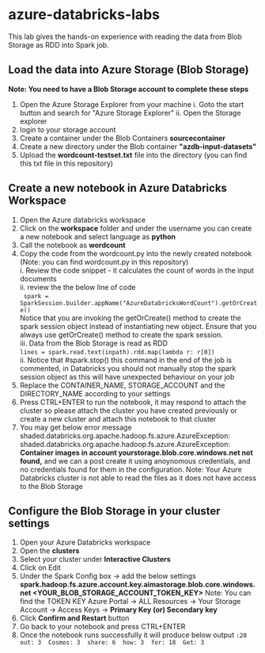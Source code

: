# azure-databricks-labs
This lab gives the hands-on experience with reading the data from Blob Storage as RDD into Spark job.

## Load the data into Azure Storage (Blob Storage)

**Note: You need to have a Blob Storage account to complete these steps**

1. Open the Azure Storage Explorer from your machine
     i. Goto the start button and search for "Azure Storage Explorer"
    ii. Open the Storage explorer
2. login to your storage account 
3. Create a container under the Blob Containers **sourcecontainer**
4. Create a new directory under the Blob container **"azdb-input-datasets"**
5. Upload the **wordcount-testset.txt** file into the directory (you can find this txt file in this repository)

## Create a new notebook in Azure Databricks Workspace

1. Open the Azure databricks workspace
2. Click on the **workspace** folder and under the username you can create a new notebook and select language as **python**
3. Call the notebook as **wordcount**
4. Copy the code from the wordcount.py into the newly created notebook (Note: you can find wordcount.py in this repository)  
    i. Review the code snippet - it calculates the count of words in the input documents  
    ii. review the the below line of code  
    ` spark = SparkSession.builder.appName("AzureDatabricksWordCount").getOrCreate()`  
    Notice that you are invoking the getOrCreate() method to create the spark session object instead of instantiating new object. Ensure that you always use getOrCreate() method to create the spark session.  
    iii. Data from the Blob Storage is read as RDD  
    ` lines = spark.read.text(inpath).rdd.map(lambda r: r[0]) `  
    ii. Notice that #spark.stop() this command in the end of the job is commented, in Databricks you should not manually stop the spark session object as this will have unexpected behaviour on your job  
5. Replace the CONTAINER_NAME, STORAGE_ACCOUNT and the DIRECTORY_NAME according to your settings
6. Press CTRL+ENTER to run the notebook, it may respond to attach the cluster so please attach the cluster you have created previously or create a new cluster and attach this notebook to that cluster
7. You may get below error message
shaded.databricks.org.apache.hadoop.fs.azure.AzureException: shaded.databricks.org.apache.hadoop.fs.azure.AzureException: **Container images in account yourstorage.blob.core.windows.net not found,** and we can a post create it using anoynomous credentials, and no credentials found for them in the configuration.
Note: Your Azure Databricks cluster is not able to read the files as it does not have access to the Blob Storage

## Configure the Blob Storage in your cluster settings

1. Open your Azure Databricks workspace
2. Open the **clusters**
3. Select your cluster under **Interactive Clusters**
4. Click on Edit
5. Under the Spark Config box -> add the below settings
**spark.hadoop.fs.azure.account.key.aimastorage.blob.core.windows.net <YOUR_BLOB_STORAGE_ACCOUNT_TOKEN_KEY>**
Note: You can find the TOKEN KEY Azure Portal -> ALL Resources -> Your Storage Account -> Access Keys -> **Primary Key (or) Secondary key**
6. Click **Confirm and Restart** button 
7. Go back to your notebook and press CTRL+ENTER
8. Once the notebook runs successfully it will produce below output
`
 :20 
 out: 3 
 Cosmos: 3 
 share: 6 
 how: 3 
 for: 18 
 Get: 3
 `

